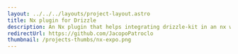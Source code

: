 ```yaml
---
layout: ../../../layouts/project-layout.astro
title: Nx plugin for Drizzle
description: An Nx plugin that helps integrating drizzle-kit in an nx workspace with autoscanning of the dependencies to pick up shema changes to generate migrations and others drizzle commands
redirectUrl: https://github.com/JacopoPatroclo
thumbnail: /projects-thumbs/nx-expo.png
---
```

